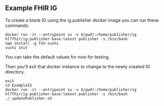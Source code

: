 ## Example FHIR IG

To create a blank IG using the ig publisher docker image you can run these commands:

```
docker run -it --entrypoint su -v $(pwd):/home/publisher/ig hl7fhir/ig-publisher-base:latest publisher -s /bin/bash
npm install -g fsh-sushi
sushi init
```

You can take the default values for now for testing.

Then you'll exit that docker instance to change to the newly created IG directory.
```
exit
cd ExampleIG
docker run -it --entrypoint su -v $(pwd):/home/publisher/ig hl7fhir/ig-publisher-base:latest publisher -s /bin/bash
./_updatePublisher.sh
```

